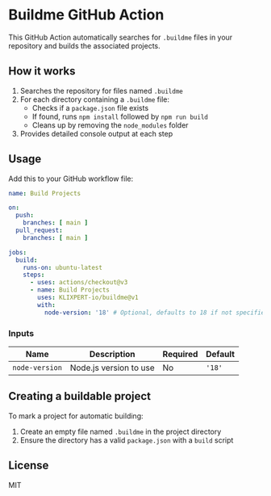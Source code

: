 # Buildme GitHub Action

This GitHub Action automatically searches for `.buildme` files in your repository and builds the associated projects.

## How it works

1. Searches the repository for files named `.buildme`
2. For each directory containing a `.buildme` file:
   - Checks if a `package.json` file exists
   - If found, runs `npm install` followed by `npm run build`
   - Cleans up by removing the `node_modules` folder
3. Provides detailed console output at each step

## Usage

Add this to your GitHub workflow file:

```yaml
name: Build Projects

on:
  push:
    branches: [ main ]
  pull_request:
    branches: [ main ]

jobs:
  build:
    runs-on: ubuntu-latest
    steps:
      - uses: actions/checkout@v3
      - name: Build Projects
        uses: KLIXPERT-io/buildme@v1
        with:
          node-version: '18' # Optional, defaults to 18 if not specified
```

### Inputs

| Name | Description | Required | Default |
|------|-------------|----------|---------|
| `node-version` | Node.js version to use | No | `'18'` |

## Creating a buildable project

To mark a project for automatic building:

1. Create an empty file named `.buildme` in the project directory
2. Ensure the directory has a valid `package.json` with a `build` script

## License

MIT